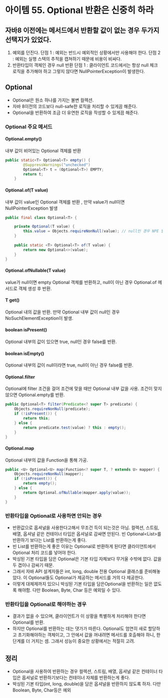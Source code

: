 # 아이템 55. Optional 반환은 신중히 하라

## 자바8 이전에는 메서드에서 반환할 값이 없는 경우 두가지 선택지가 있었다.
1. 예외를 던진다.
    단점 1 : 예외는 반드시 예외적인 상황에서만 사용해야 한다.
    단점 2 : 예외는 실행 스택의 추적을 캡쳐하기 때문에 비용이 비싸다.
2. 반환타입이 객체인 경우 null 반환
    단점 1 : 클라이언트 코드에서는 항상 null 체크 로직을 추가해야 하고 그렇지 않다면
NullPointerException이 발생한다.

## Optional
- Optional은 원소 하나를 가지는 불변 컬렉션.
- 자바 8이전의 코드보다 null-safe한 로직을 처리할 수 있게끔 해준다.
- Optional을 반환하여 조금 더 유연한 로직을 작성할 수 있게끔 해준다.

### Optional 주요 메서드

#### Optional.empty()
내부 값이 비어있는 Optional 객체를 반환
~~~Java
public static<T> Optional<T> empty() {
        @SuppressWarnings("unchecked")
        Optional<T> t = (Optional<T>) EMPTY;
        return t;
    }
~~~
#### Optional.of(T value)
내부 값이 value인 Optional 객체를 반환 , 
만약 value가 null이면 NullPointerException 발생
~~~Java
public final class Optional<T> {

    private Optional(T value) {
        this.value = Objects.requireNonNull(value); // null인 경우 NPE 발생
    }
    
    public static <T> Optional<T> of(T value) {
        return new Optional<>(value);
    }
}
~~~
#### Optional.ofNullable(T value)
value가 null이면 empty Optional 객체를 반환하고, null이 아닌 경우 Optional.of 메서드로 객체 생성 후 반환.
#### T get()
Optional 내의 값을 반환. 만약 Optional 내부 값이 null인 경우 NoSuchElementException이 발생.
#### boolean isPresent()
Optional 내부의 값이 있으면 true, null인 경우 false를 반환.
#### boolean isEmpty()
Optional 내부의 값이 null이라면 true, null이 아닌 경우 false를 반환.
#### Optional.filter
Optional에 filter 조건을 걸어 조건에 맞을 때만 Optional 내부 값을 사용.
조건이 맞지 않으면 Optional.empty를 반환.
~~~Java
public Optional<T> filter(Predicate<? super T> predicate) {
    Objects.requireNonNull(predicate);
    if (!isPresent()) {
        return this;
    } else {
        return predicate.test(value) ? this : empty();
    }
}
~~~
#### Optional.map
Optional 내부의 값을 Function을 통해 가공.
~~~Java
public <U> Optional<U> map(Function<? super T, ? extends U> mapper) {
    Objects.requireNonNull(mapper);
    if (!isPresent()) {
        return empty();
    } else {
        return Optional.ofNullable(mapper.apply(value));
    }
}
~~~

### 반환타입을 Optional로 사용하면 안되는 경우
- 반환값으로 옵셔널을 사용한다고해서 무조건 득이 되는것은 아님. 컬렉션, 스트림, 배열, 옵셔널 같은 컨테이너 타입은 옵셔널로 감싸면 안된다. 
빈 Optional<List<T>>를 반환하기 보다는 List<T>를 반환하는게 좋다.
- 빈 List를 반환하는게 좋은 이유는 Optional로 반환하게 된다면 클라이언트에서 Optional 처리 코드를 넣어야 한다.
- 박싱된 기본 타입을 담은 Optional은 기본 타입 자체보다 무거울 수밖에 없다. 값을 두 겹이나 감싸기 때문.
- 그래서 자바 API 설계자들은 int, long, double 전용 Optional 클래스를 준비해놓았다. 이 Optional들도 Optional<T>가 제공하는 메서드를 거의 다 제공한다.
- 이렇게 대체제까지 있으니 박싱된 기본 타입을 담은Optional을 반환하는 일은 없도록 해야함. 다만 Boolean, Byte, Char 등은 예외일 수 있다.
### 반환타입을 Optional로 해야하는 경우
- 결과가 없을 수 있으며, 클라이언트가 이 상황을 특별하게 처리해야 한다면 Optional<T>를 반환.
- 하지만 Optional<T>를 반환하는 데는 댓가가 따른다. Optional도 엄연히 새로 할당하고 초기화해야하는 객체이고, 그 안에서 값을 꺼내려면 메서드를 호츨해야 하니, 한 단계를 더 거치는 셈. 그래서 성능이 중요한 상황에서는 적절히 고려.

## 정리
- Optional을 사용하여 반환하는 경우 컬렉션, 스트림, 배열, 옵셔널 같은 컨테이너 타입은 옵셔널로 반환하기보다는 컨테이너 자체를 반환하는게 좋다.
- 박싱된 기본 타입(int, long, double)을 담은 옵셔널을 반환하지 않도록 하자. 다만 Boolean, Byte, Char등은 예외
